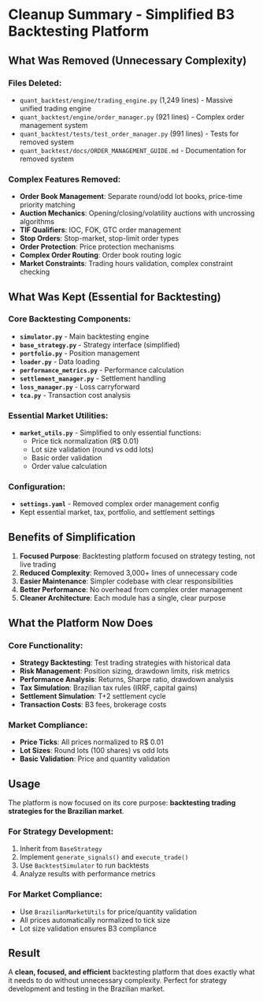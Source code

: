 # Cleanup Summary - Simplified B3 Backtesting Platform

## What Was Removed (Unnecessary Complexity)

### Files Deleted:
- `quant_backtest/engine/trading_engine.py` (1,249 lines) - Massive unified trading engine
- `quant_backtest/engine/order_manager.py` (921 lines) - Complex order management system
- `quant_backtest/tests/test_order_manager.py` (991 lines) - Tests for removed system
- `quant_backtest/docs/ORDER_MANAGEMENT_GUIDE.md` - Documentation for removed system

### Complex Features Removed:
- **Order Book Management**: Separate round/odd lot books, price-time priority matching
- **Auction Mechanics**: Opening/closing/volatility auctions with uncrossing algorithms
- **TIF Qualifiers**: IOC, FOK, GTC order management
- **Stop Orders**: Stop-market, stop-limit order types
- **Order Protection**: Price protection mechanisms
- **Complex Order Routing**: Order book routing logic
- **Market Constraints**: Trading hours validation, complex constraint checking

## What Was Kept (Essential for Backtesting)

### Core Backtesting Components:
- **`simulator.py`** - Main backtesting engine
- **`base_strategy.py`** - Strategy interface (simplified)
- **`portfolio.py`** - Position management
- **`loader.py`** - Data loading
- **`performance_metrics.py`** - Performance calculation
- **`settlement_manager.py`** - Settlement handling
- **`loss_manager.py`** - Loss carryforward
- **`tca.py`** - Transaction cost analysis

### Essential Market Utilities:
- **`market_utils.py`** - Simplified to only essential functions:
  - Price tick normalization (R$ 0.01)
  - Lot size validation (round vs odd lots)
  - Basic order validation
  - Order value calculation

### Configuration:
- **`settings.yaml`** - Removed complex order management config
- Kept essential market, tax, portfolio, and settlement settings

## Benefits of Simplification

1. **Focused Purpose**: Backtesting platform focused on strategy testing, not live trading
2. **Reduced Complexity**: Removed 3,000+ lines of unnecessary code
3. **Easier Maintenance**: Simpler codebase with clear responsibilities
4. **Better Performance**: No overhead from complex order management
5. **Cleaner Architecture**: Each module has a single, clear purpose

## What the Platform Now Does

### Core Functionality:
- **Strategy Backtesting**: Test trading strategies with historical data
- **Risk Management**: Position sizing, drawdown limits, risk metrics
- **Performance Analysis**: Returns, Sharpe ratio, drawdown analysis
- **Tax Simulation**: Brazilian tax rules (IRRF, capital gains)
- **Settlement Simulation**: T+2 settlement cycle
- **Transaction Costs**: B3 fees, brokerage costs

### Market Compliance:
- **Price Ticks**: All prices normalized to R$ 0.01
- **Lot Sizes**: Round lots (100 shares) vs odd lots
- **Basic Validation**: Price and quantity validation

## Usage

The platform is now focused on its core purpose: **backtesting trading strategies for the Brazilian market**. 

### For Strategy Development:
1. Inherit from `BaseStrategy`
2. Implement `generate_signals()` and `execute_trade()`
3. Use `BacktestSimulator` to run backtests
4. Analyze results with performance metrics

### For Market Compliance:
- Use `BrazilianMarketUtils` for price/quantity validation
- All prices automatically normalized to tick size
- Lot size validation ensures B3 compliance

## Result

A **clean, focused, and efficient** backtesting platform that does exactly what it needs to do without unnecessary complexity. Perfect for strategy development and testing in the Brazilian market. 